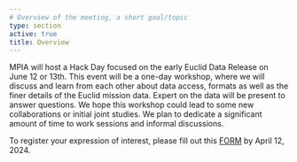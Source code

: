 ```yaml
---
# Overview of the meeting, a short goal/topic
type: section
active: true
title: Overview
---
```

MPIA will host a Hack Day focused on the early Euclid Data Release on June 12 or 13th. This event will be a one-day workshop, where we will discuss and learn from each other about data access, formats as well as the finer details of the Euclid mission data. Expert on the data will be present to answer questions. We hope this workshop could lead to some new collaborations or initial joint studies. We plan to dedicate a significant amount of time to work sessions and informal discussions.

To register your expression of interest, please fill out this <a href="https://docs.google.com/forms/d/e/1FAIpQLSddXALImT-cDW9bMGpBmPVprFqkUzgJnIvhwyQ6WPW7OdWrbQ/viewform?usp=sf_link">FORM</a> by April 12, 2024. 
